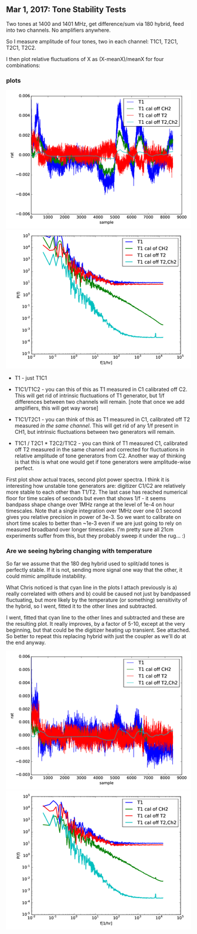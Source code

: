 ## Mar 1, 2017: Tone Stability Tests

Two tones at 1400 and 1401 MHz, get difference/sum via 180 hybrid, feed
into two channels. No amplifiers anywhere.

So I measure amplitude of four tones, two in each channel: T1C1, T2C1, T2C1, T2C2.

I then plot relative fluctuations of X as (X-meanX)/meanX for four
combinations:

### plots

![trace](./pltr.pdf.png)
![power spec](./pltps.pdf.png)



 * T1 - just T1C1

 * T1C1/T1C2 - you can this of this as T1 measured in C1 calibrated off
C2. This will get rid of intrinsic fluctuations of T1 generator, but 1/f
differences between two channels will remain. [note that once we add
amplifiers, this will get way worse]

 * T1C1/T2C1 - you can think of this as T1 measured in C1, calibrated off
T2 measured *in the same channel*. This will get rid of any 1/f present
in CH1, but intrinsic fluctuations between two generators will remain.

 * T1C1 / T2C1 * T2C2/T1C2 - you can think of T1 measured C1, calibrated
off T2 measured in the same channel and corrected for fluctuations in
relative amplitude of tone generators from C2. Another way of thinking
is that this is what one would get if tone generators were
amplitude-wise perfect.

First plot show actual traces, second plot power spectra. I think it is
interesting how unstable tone generators are: digitizer C1/C2 are
relatively more stable to each other than T1/T2. The last case has
reached numerical floor for time scales of seconds but even that shows
1/f - it seems bandpass shape change over 1MHz range at the level of
1e-4 on hour timescales. Note that a single integration over 1MHz over
one 0.1 second gives you relative precision in power of 3e-3. So we want
to calibrate on short time scales to better than ~1e-3 even if we are
just going to rely on measured broadband over longer timescales. I'm
pretty sure all 21cm experiments suffer from this, but they probably
sweep it under the rug... :)


###  Are we seeing hybring changing with temperature

So far we assume that the 180 deg hybrid used to split/add tones is
perfectly stable. If it is not, sending more signal one way that the
other, it could mimic amplitude instability.

What Chris noticed is that cyan line in the plots I attach previously is
a) really correlated with others and b) could be caused not just by
bandpassed fluctuating, but more likely by the temperature (or
something) sensitivity of the hybrid, so I went, fitted it to the other
lines and subtracted.

I went, fitted that cyan line to the other lines and subtracted and
these are the resulting plot. It really improves, by a factor of 5-10,
except at the very beginning, but that could be the digitizer heating
up transient. See attached. So better to repeat this replacing hybrid
with just the coupler as we'll do at the end anyway.

![trace](./pltrf.pdf.png)
![power spec](./pltpsf.pdf.png)

